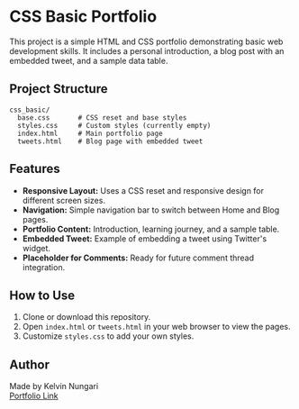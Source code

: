 # CSS Basic Portfolio

This project is a simple HTML and CSS portfolio demonstrating basic web development skills. It includes a personal introduction, a blog post with an embedded tweet, and a sample data table.

## Project Structure

```
css_basic/
  base.css       # CSS reset and base styles
  styles.css     # Custom styles (currently empty)
  index.html     # Main portfolio page
  tweets.html    # Blog page with embedded tweet
```

## Features

- **Responsive Layout:** Uses a CSS reset and responsive design for different screen sizes.
- **Navigation:** Simple navigation bar to switch between Home and Blog pages.
- **Portfolio Content:** Introduction, learning journey, and a sample table.
- **Embedded Tweet:** Example of embedding a tweet using Twitter's widget.
- **Placeholder for Comments:** Ready for future comment thread integration.

## How to Use

1. Clone or download this repository.
2. Open `index.html` or `tweets.html` in your web browser to view the pages.
3. Customize `styles.css` to add your own styles.

## Author

Made by Kelvin Nungari  
[Portfolio Link](https://sites.google.com/d/18s29oWLLJEJNc3I3UPpMZg_ITpKkCeU_/p/13yrUKoGJWbnUiAQX4Bqb4dvvKNF8Cym7/edit)
